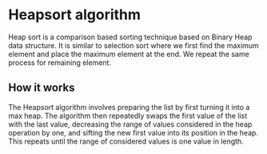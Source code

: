 # Heapsort algorithm

Heap sort is a comparison based sorting technique based on Binary Heap data structure. It is similar to selection sort where we first find the maximum element and place the maximum element at the end. We repeat the same process for remaining element.


## How it works

The Heapsort algorithm involves preparing the list by first turning it into a max heap. The algorithm then repeatedly swaps the first value of the list with the last value, decreasing the range of values considered in the heap operation by one, and sifting the new first value into its position in the heap. This repeats until the range of considered values is one value in length.
